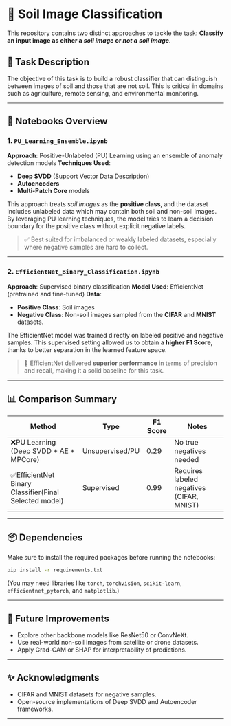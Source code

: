# 🌱 Soil Image Classification

This repository contains two distinct approaches to tackle the task:
**Classify an input image as either a *soil image* or *not a soil image***.

## 📝 Task Description

The objective of this task is to build a robust classifier that can distinguish between images of soil and those that are not soil. This is critical in domains such as agriculture, remote sensing, and environmental monitoring.

---

## 📁 Notebooks Overview

### 1. `PU_Learning_Ensemble.ipynb`

**Approach**: Positive-Unlabeled (PU) Learning using an ensemble of anomaly detection models
**Techniques Used**:

* **Deep SVDD** (Support Vector Data Description)
* **Autoencoders**
* **Multi-Patch Core** models

This approach treats *soil images* as the **positive class**, and the dataset includes unlabeled data which may contain both soil and non-soil images. By leveraging PU learning techniques, the model tries to learn a decision boundary for the positive class without explicit negative labels.

> ✅ Best suited for imbalanced or weakly labeled datasets, especially where negative samples are hard to collect.

---

### 2. `EfficientNet_Binary_Classification.ipynb`

**Approach**: Supervised binary classification
**Model Used**: EfficientNet (pretrained and fine-tuned)
**Data**:

* **Positive Class**: Soil images
* **Negative Class**: Non-soil images sampled from the **CIFAR** and **MNIST** datasets.

The EfficientNet model was trained directly on labeled positive and negative samples. This supervised setting allowed us to obtain a **higher F1 Score**, thanks to better separation in the learned feature space.

> 🚀 EfficientNet delivered **superior performance** in terms of precision and recall, making it a solid baseline for this task.

---

## 📊 Comparison Summary

| Method                                | Type            | F1 Score | Notes                                     |
| ------------------------------------- | --------------- | -------- | ----------------------------------------- |
| ❌PU Learning (Deep SVDD + AE + MPCore) | Unsupervised/PU | 0.29   | No true negatives needed                  |
| ✅EfficientNet Binary Classifier(Final Selected model)        | Supervised      | 0.99     | Requires labeled negatives (CIFAR, MNIST) |

---

## 📦 Dependencies

Make sure to install the required packages before running the notebooks:

```bash
pip install -r requirements.txt
```

(You may need libraries like `torch`, `torchvision`, `scikit-learn`, `efficientnet_pytorch`, and `matplotlib`.)

---

## 🚧 Future Improvements

* Explore other backbone models like ResNet50 or ConvNeXt.
* Use real-world non-soil images from satellite or drone datasets.
* Apply Grad-CAM or SHAP for interpretability of predictions.

---

## ✨ Acknowledgments

* CIFAR and MNIST datasets for negative samples.
* Open-source implementations of Deep SVDD and Autoencoder frameworks.

---
